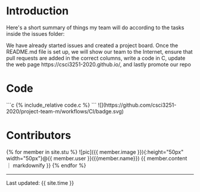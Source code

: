  <h1>Introduction</h1>
 <p> Here's a short summary of things my team will do according to the tasks inside the issues folder: </p>
 <p> We have already started issues and created a project board. Once the README.md file is set up, we will show our team to the Internet,
 ensure that pull requests are added in the correct columns, write a code in C, update the web page https://csci3251-2020.github.io/, and lastly promote our repo </p>
 <h1>Code</h1>
 ```c
 {% include_relative code.c %}
 ```
 ![](https://github.com/csci3251-2020/project-team-m/workflows/CI/badge.svg) 
 <h1>Contributors</h1>  
{% for member in site.stu %}
  ![pic]({{ member.image }}){:height="50px" width="50px"}@{{ member.user }}({{member.name}})  
    {{ member.content ｜ markdownify }}  
{% endfor %}

---
Last updated: {{ site.time }}

